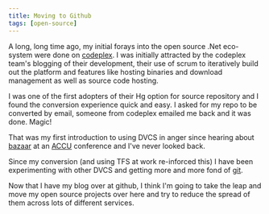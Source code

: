 ```yaml
---
title: Moving to Github
tags: [open-source]
---
```


A long, long time ago, my initial forays into the open source .Net eco-system
were done on [codeplex](http://codeplex.com). I was initially attracted by
the codeplex team's blogging of their development, their use of scrum to
iteratively build out the platform and features like hosting binaries and
download management as well as source code hosting.

I was one of the first adopters of their Hg option for source repository and
I found the conversion experience quick and easy. I asked for my repo to be
converted by email, someone from codeplex emailed me back and it was done.
Magic!

That was my first introduction to using DVCS in anger since hearing about
[bazaar](bazaar.canonical.com/) at an [ACCU](http://accu.org) conference and
I've never looked back.

Since my conversion (and using TFS at work re-inforced this) I have been
experimenting with other DVCS and getting more and more fond of [git](git-scm.com/).

Now that I have my blog over at github, I think I'm going to take the leap
and move my open source projects over here and try to reduce the spread of
them across lots of different services.

